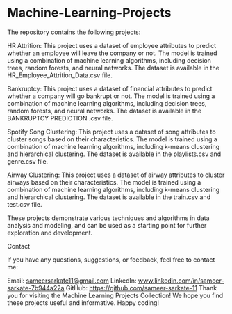 # Machine-Learning-Projects

The repository contains the following projects:

HR Attrition: This project uses a dataset of employee attributes to predict whether an employee will leave the company or not. The model is trained using a combination of machine learning algorithms, including decision trees, random forests, and neural networks. The dataset is available in the HR_Employee_Attrition_Data.csv file.

Bankruptcy: This project uses a dataset of financial attributes to predict whether a company will go bankrupt or not. The model is trained using a combination of machine learning algorithms, including decision trees, random forests, and neural networks. The dataset is available in the BANKRUPTCY PREDICTION .csv file.

Spotify Song Clustering: This project uses a dataset of song attributes to cluster songs based on their characteristics. The model is trained using a combination of machine learning algorithms, including k-means clustering and hierarchical clustering. The dataset is available in the playlists.csv and genre.csv file.

Airway Clustering: This project uses a dataset of airway attributes to cluster airways based on their characteristics. The model is trained using a combination of machine learning algorithms, including k-means clustering and hierarchical clustering. The dataset is available in the train.csv and test.csv file.

These projects demonstrate various techniques and algorithms in data analysis and modeling, and can be used as a starting point for further exploration and development.

Contact

If you have any questions, suggestions, or feedback, feel free to contact me:

Email: sameersarkate11@gmail.com
LinkedIn: www.linkedin.com/in/sameer-sarkate-7b944a22a
GitHub: https://github.com/sameer-sarkate-11
Thank you for visiting the Machine Learning Projects Collection! We hope you find these projects useful and informative. Happy coding!
